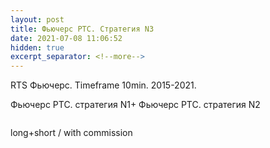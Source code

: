 ```yaml
---
layout: post
title: Фьючерс РТС. Стратегия N3
date: 2021-07-08 11:06:52
hidden: true
excerpt_separator: <!--more-->
---
```


RTS Фьючерс. Timeframe 10min. 2015-2021.

Фьючерс РТС. стратегия N1+ Фьючерс РТС. стратегия N2

<!--more-->

<img src="https://raw.githubusercontent.com/Ragve-hub/scribble/gh-pages/images/seasonal3_ch.png" alt="">

long+short / with commission

<img src="https://raw.githubusercontent.com/Ragve-hub/scribble/gh-pages/images/seasonal3_p.png" alt="">

